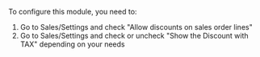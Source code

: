 To configure this module, you need to:

1.  Go to Sales/Settings and check "Allow discounts on sales order
    lines"
2.  Go to Sales/Settings and check or uncheck "Show the Discount with
    TAX" depending on your needs
